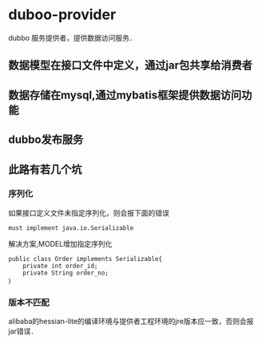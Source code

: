 # duboo-provider
 dubbo 服务提供者，提供数据访问服务．
 
## 数据模型在接口文件中定义，通过jar包共享给消费者

## 数据存储在mysql,通过mybatis框架提供数据访问功能

## dubbo发布服务

## 此路有若几个坑
### 序列化
如果接口定义文件未指定序列化，则会报下面的错误

```
must implement java.io.Serializable
```

解决方案,MODEL增加指定序列化
```
public class Order implements Serializable{
	private int order_id;
	private String order_no;
｝
```

### 版本不匹配
alibaba的hessian-lite的编译环境与提供者工程环境的jre版本应一致，否则会报jar错误．
